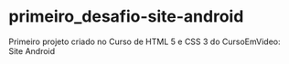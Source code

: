 # primeiro_desafio-site-android
 Primeiro projeto criado no Curso de HTML 5 e CSS 3 do CursoEmVideo: Site Android
